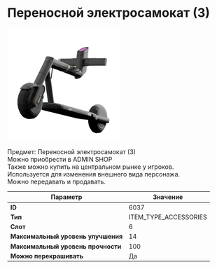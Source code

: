 # Переносной электросамокат (3)

![Item Image](../img/6037.webp?raw=true)

Предмет: Переносной электросамокат (3)<br>Можно приобрести в ADMIN SHOP<br>Также можно купить на центральном рынке у игроков.<br>Используется для изменения внешнего вида персонажа.<br>Можно передавать и продавать.


| Параметр | Значение |
|----------|----------|
| **ID** | 6037 |
| **Тип** | ITEM_TYPE_ACCESSORIES |
| **Слот** | 6 |
| **Максимальный уровень улучшения** | 14 |
| **Максимальный уровень прочности** | 100 |
| **Можно перекрашивать** | Да |

